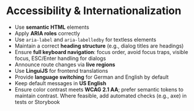 # Accessibility & Internationalization

- Use **semantic HTML** elements
- Apply **ARIA roles** correctly
- Use `aria-label` and `aria-labelledby` for textless elements
- Maintain a correct **heading structure** (e.g., dialog titles are headings)
- Ensure **full keyboard navigation**: focus order, avoid focus traps, visible focus, ESC/Enter handling for dialogs
- Announce route changes via **live regions**
- Use **LinguiJS** for frontend translations
- Provide **language switching** for German and English by default
- Keep default messages in **US English**
- Ensure color contrast meets **WCAG 2.1 AA**; prefer semantic tokens to maintain contrast. Where feasible, add automated checks (e.g., axe) in tests or Storybook
